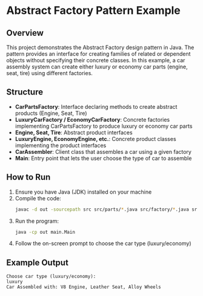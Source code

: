 # Abstract Factory Pattern Example

## Overview
This project demonstrates the Abstract Factory design pattern in Java. The pattern provides an interface for creating families of related or dependent objects without specifying their concrete classes. In this example, a car assembly system can create either luxury or economy car parts (engine, seat, tire) using different factories.

## Structure
- **CarPartsFactory**: Interface declaring methods to create abstract products (Engine, Seat, Tire)
- **LuxuryCarFactory / EconomyCarFactory**: Concrete factories implementing CarPartsFactory to produce luxury or economy car parts
- **Engine, Seat, Tire**: Abstract product interfaces
- **LuxuryEngine, EconomyEngine, etc.**: Concrete product classes implementing the product interfaces
- **CarAssembler**: Client class that assembles a car using a given factory
- **Main**: Entry point that lets the user choose the type of car to assemble

## How to Run
1. Ensure you have Java (JDK) installed on your machine
2. Compile the code:
   ```bash
   javac -d out -sourcepath src src/parts/*.java src/factory/*.java src/client/*.java src/main/Main.java
   ```
3. Run the program:
   ```bash
   java -cp out main.Main
   ```
4. Follow the on-screen prompt to choose the car type (luxury/economy)

## Example Output
```
Choose car type (luxury/economy):
luxury
Car Assembled with: V8 Engine, Leather Seat, Alloy Wheels
```
